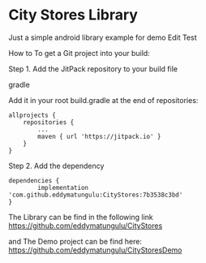 # City Stores Library

Just a simple android library example for demo Edit Test

How to
To get a Git project into your build:

Step 1. Add the JitPack repository to your build file

gradle

Add it in your root build.gradle at the end of repositories:

	allprojects {
		repositories {
			...
			maven { url 'https://jitpack.io' }
		}
	}
Step 2. Add the dependency

	dependencies {
	        implementation 'com.github.eddymatungulu:CityStores:7b3538c3bd'
	}
	
The Library can be find in the following link
https://github.com/eddymatungulu/CityStores

and The Demo project can be find here:
https://github.com/eddymatungulu/CityStoresDemo
